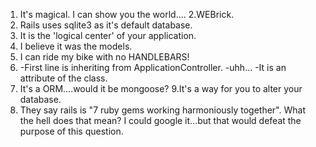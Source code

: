 1. It's magical. I can show you the world....
2.WEBrick.
3. Rails uses sqlite3 as it's default database.
4. It is the 'logical center' of your application.
5. I believe it was the models.
6. I can ride my bike with no HANDLEBARS!
7. -First line is inheriting from ApplicationController.
-uhh...
-It is an attribute of the class.
8. It's a ORM....would it be mongoose?
9.It's a way for you to alter your database.
10. They say rails is "7 ruby gems working harmoniously together". What the hell does that mean? I could google it...but that would defeat the purpose of this question. 